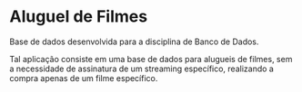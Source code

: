 # Aluguel de Filmes

Base de dados desenvolvida para a disciplina de Banco de Dados.

Tal aplicação consiste em uma base de dados para alugueis de filmes, sem a necessidade de assinatura de um streaming específico, realizando a compra apenas de um filme específico.
